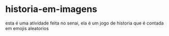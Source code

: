# historia-em-imagens
esta é uma atividade feita no senai, ela é um jogo de historia que é contada em emojis aleatorios
